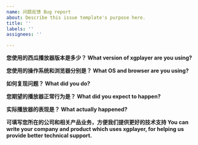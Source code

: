```yaml
---
name: 问题反馈 Bug report
about: Describe this issue template's purpose here.
title: ''
labels: ''
assignees: ''

---
```


**您使用的西瓜播放器版本是多少？ What version of xgplayer are you using?**


**您使用的操作系统和浏览器分别是？ What OS and browser are you using?**


**如何复现问题？ What did you do?**


**您期望的播放器正常行为是？ What did you expect to happen?**


**实际播放器的表现是？ What actually happened?**


**可填写您所在的公司和相关产品业务，方便我们提供更好的技术支持 You can write your company and product which uses xgplayer,  for helping us provide better technical support.**
